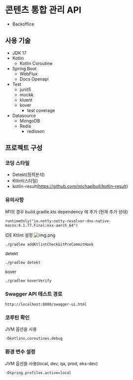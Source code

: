 # 콘텐츠 통합 관리 API
- Backoffice

## 사용 기술

- JDK 17
- Kotlin
    - Kotlin Coroutine
- Spring Boot
    - WebFlux
    - Docs Openapi
- Test
    - junit5
    - mockk
    - kluent
    - kover
        - test coverage
- Datasource
    - MongoDB
    - Redis
        - redisson

##  프로젝트 구성

### 코딩 스타일

- Detekt(정적분석)
- Ktlint(스타일)
- kotlin-result(https://github.com/michaelbull/kotlin-result)

### 유의사항
M1의 경우 build.gradle.kts dependency 에 추가
(현재 추가 상태)
```
runtimeOnly("io.netty:netty-resolver-dns-native-macos:4.1.77.Final:osx-aarch_64")
```

IDE Ktlint 설정
![img.png](img.png)
```
./gradlew addKtlintCheckGitPreCommitHook
```

detekt
```
./gradlew detekt
```

kover
```
./gradlew koverVerify
```


### Swagger API 테스트 경로

```
http://localhost:8080/swagger-ui.html
```

### 코루틴 확인
JVM 옵션을 사용
```
-Dkotlinx.coroutines.debug
```


### 환경 변수 설정
JVM 옵션을 사용(local, dev, qa, prod, eks-dev)
```
-Dspring.profiles.active=local
```

